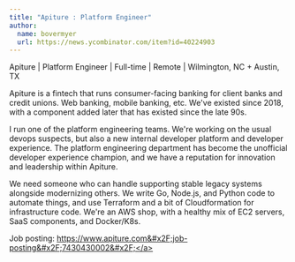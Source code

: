 ```yaml
---
title: "Apiture : Platform Engineer"
author:
  name: bovermyer
  url: https://news.ycombinator.com/item?id=40224903
---
```

Apiture | Platform Engineer | Full-time | Remote | Wilmington, NC + Austin, TX

Apiture is a fintech that runs consumer-facing banking for client banks and credit unions. Web banking, mobile banking, etc. We&#x27;ve existed since 2018, with a component added later that has existed since the late 90s.

I run one of the platform engineering teams. We&#x27;re working on the usual devops suspects, but also a new internal developer platform and developer experience. The platform engineering department has become the unofficial developer experience champion, and we have a reputation for innovation and leadership within Apiture.

We need someone who can handle supporting stable legacy systems alongside modernizing others. We write Go, Node.js, and Python code to automate things, and use Terraform and a bit of Cloudformation for infrastructure code. We&#x27;re an AWS shop, with a healthy mix of EC2 servers, SaaS components, and Docker&#x2F;K8s.

Job posting: <a href="https:&#x2F;&#x2F;www.apiture.com&#x2F;job-posting&#x2F;7430430002&#x2F;" rel="nofollow">https:&#x2F;&#x2F;www.apiture.com&#x2F;job-posting&#x2F;7430430002&#x2F;</a>
